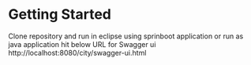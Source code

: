 # Getting Started

Clone repository and run in eclipse using sprinboot application or run as java application
hit below URL for Swagger ui
http://localhost:8080/city/swagger-ui.html 
